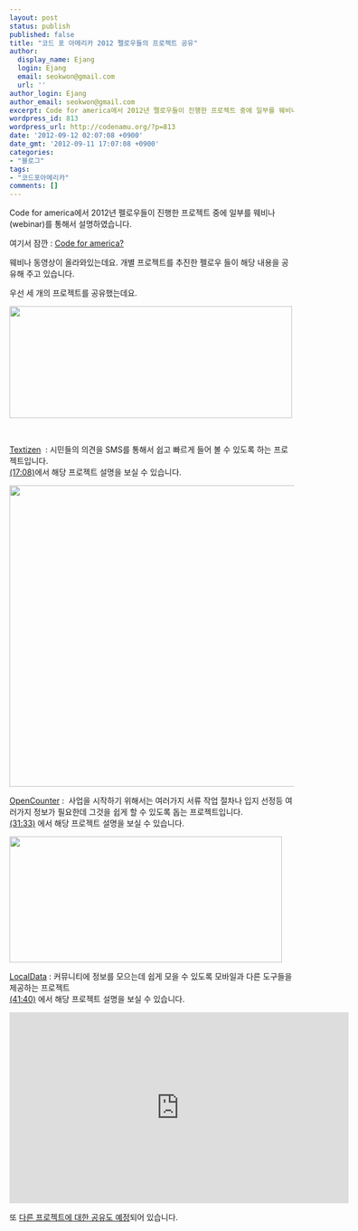 ```yaml
---
layout: post
status: publish
published: false
title: "코드 포 아메리카 2012 펠로우들의 프로젝트 공유"
author:
  display_name: Ejang
  login: Ejang
  email: seokwon@gmail.com
  url: ''
author_login: Ejang
author_email: seokwon@gmail.com
excerpt: Code for america에서 2012년 펠로우들이 진행한 프로젝트 중에 일부를 웨비나(webinar)를 통해서 설명하였습니다.
wordpress_id: 813
wordpress_url: http://codenamu.org/?p=813
date: '2012-09-12 02:07:08 +0900'
date_gmt: '2012-09-11 17:07:08 +0900'
categories:
- "블로그"
tags:
- "코드포아메리카"
comments: []
---
```

<p>Code for america에서 2012년 펠로우들이 진행한 프로젝트 중에 일부를 웨비나(webinar)를 통해서 설명하였습니다.</p>
<p>여기서 잠깐 : <a href="http://www.cckorea.org/xe/?mid=news&category=23021&document_srl=270805" target="_blank">Code for america?</a></p>
<p>웨비나 동영상이 올라와있는데요. 개별 프로젝트를 추진한 펠로우 들이 해당 내용을 공유해 주고 있습니다.</p>
<p>우선 세 개의 프로젝트를 공유했는데요.</p>
<p><a href="http://www.textizen.com/welcome" target="_blank"><img class="alignnone  wp-image-25677" title="스크린샷 2012-09-12 오전 1.39.52" src="http://co-up.com/share/files/2012/09/스크린샷-2012-09-12-오전-1.39.52.png" alt="" width="500" height="198" /></a></p>
<p>&nbsp;</p>
<p><a href="http://www.textizen.com/welcome">Textizen</a>  : 시민들의 의견을 SMS를 통해서 쉽고 빠르게 들어 볼 수 있도록 하는 프로젝트입니다.<br />
<a href="https://vimeo.com/48826141#t=1035">(17:08)</a>에서 해당 프로젝트 설명을 보실 수 있습니다.</p>
<p><a href="http://opencounter.org/santacruz/" target="_blank"><img class="alignnone size-full wp-image-25678" title="스크린샷 2012-09-12 오전 1.51.42" src="http://co-up.com/share/files/2012/09/스크린샷-2012-09-12-오전-1.51.42.png" alt="" width="521" height="533" /></a></p>
<p><a href="http://opencounter.org/santacruz/">OpenCounter</a> :  사업을 시작하기 위해서는 여러가지 서류 작업 절차나 입지 선정등 여러가지 정보가 필요한데 그것을 쉽게 할 수 있도록 돕는 프로젝트입니다.<br />
<a href="https://vimeo.com/48826141#t=1897">(31:33)</a> 에서 해당 프로젝트 설명을 보실 수 있습니다.</p>
<p><a href="http://golocaldata.com/" target="_blank"><img class="alignnone  wp-image-25679" title="스크린샷 2012-09-12 오전 1.55.38" src="http://co-up.com/share/files/2012/09/스크린샷-2012-09-12-오전-1.55.38.png" alt="" width="482" height="223" /></a></p>
<p><a href="http://golocaldata.com/">LocalData</a> : 커뮤니티에 정보를 모으는데 쉽게 모을 수 있도록 모바일과 다른 도구들을 제공하는 프로젝트<br />
<a href="https://vimeo.com/48826141#t=2501">(41:40)</a> 에서 해당 프로젝트 설명을 보실 수 있습니다.</p>
<p><iframe src="http://player.vimeo.com/video/48826141?byline=0&amp;portrait=0&amp;color=c9ff23" width="600" height="338" frameborder="0" webkitAllowFullScreen mozallowfullscreen allowFullScreen></iframe></p>
<p>또 <a href="http://cfa2012webinar.eventbrite.com/" target="_blank">다른 프로젝트에 대한 공유도 예정</a>되어 있습니다.</p>
